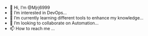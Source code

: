 - 👋 Hi, I’m @Mjrj6999
- 👀 I’m interested in DevOps...
- 🌱 I’m currently learning different tools to  enhance my knowledge...
- 💞️ I’m looking to collaborate on Automation...
- 📫 How to reach me ...

<!---
Mjrj6999/Mjrj6999 is a ✨ special ✨ repository because its `README.md` (this file) appears on your GitHub profile.
You can click the Preview link to take a look at your changes.
--->
